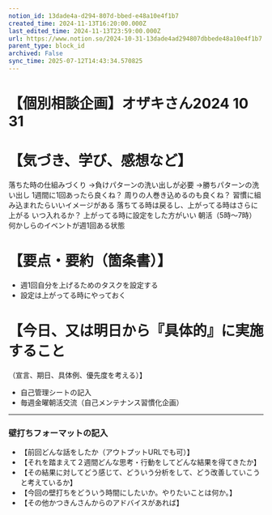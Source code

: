 ```yaml
---
notion_id: 13dade4a-d294-807d-bbed-e48a10e4f1b7
created_time: 2024-11-13T16:20:00.000Z
last_edited_time: 2024-11-13T23:59:00.000Z
url: https://www.notion.so/2024-10-31-13dade4ad294807dbbede48a10e4f1b7
parent_type: block_id
archived: False
sync_time: 2025-07-12T14:43:34.570825
---
```


# 【個別相談企画】オザキさん2024 10 31

# 【気づき、学び、感想など】
落ちた時の仕組みづくり
→負けパターンの洗い出しが必要
→勝ちパターンの洗い出し
1週間に1回あったら良くね？
周りの人巻き込めるのも良くね？
習慣に組み込まれたらいいイメージがある
落ちてる時は戻るし、上がってる時はさらに上がる
いつ入れるか？
上がってる時に設定をした方がいい
朝活（5時〜7時）
何かしらのイベントが週1回ある状態
# 【要点・要約（箇条書）】
- 週1回自分を上げるためのタスクを設定する
- 設定は上がってる時にやっておく
# 【今日、又は明日から『具体的』に実施すること
（宣言、期日、具体例、優先度を考える）】
- 自己管理シートの記入
- 毎週金曜朝活交流（自己メンテナンス習慣化企画）
---
### 壁打ちフォーマットの記入
- 【前回どんな話をしたか（アウトプットURLでも可）】
- 【それを踏まえて２週間どんな思考・行動をしてどんな結果を得てきたか】
- 【その結果に対してどう感じて、どういう分析をして、どう改善していこうと考えているか】
- 【今回の壁打ちをどういう時間にしたいか。やりたいことは何か。】
- 【その他かつきんさんからのアドバイスがあれば】